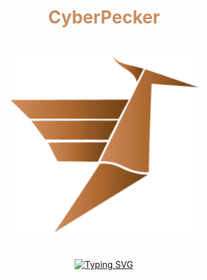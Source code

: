 <h1 align="center" style="color:#c88e61;">
  CyberPecker
</h1>

<br>
<div align="center" >
  <img src="https://github.com/hitesh22rana/CyberPecker/blob/main/public/logo.png?raw=true" alt="CyberPecker logo" title="CyberPecker logo" width="300">  
</div>
<br>

<div align="center">

[![Typing SVG](https://readme-typing-svg.demolab.com?font=Fira+Code&size=30&duration=5010&pause=1000&color=C88E61&center=true&vCenter=true&width=500&lines=Latest+Cybersecurity+Updates)](https://git.io/typing-svg)

</div>
